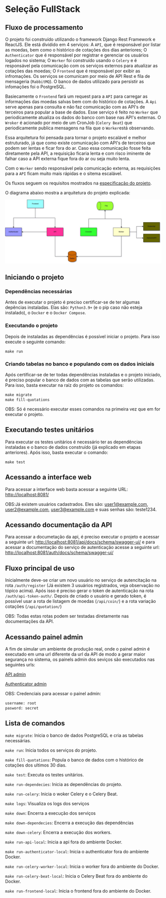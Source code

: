 # Seleção FullStack

## Fluxo de processamento

O projeto foi construído utilizando o framework Django Rest Framework e ReactJS. Ele está dividido em 4 serviços: A ```API```, que é responsável por listar as moedas, bem como o histórico de cotações dos dias anteriores; O ```Authenticator``` que é responsável por registrar e gerenciar os usuários logados no sistema; O ```Worker``` foi construído usando o `Celery` e é responsável pela comunicação com os serviços externos para atualizar as cotações das moedas; O ```Frontend``` que é responsável por exibir as infromações. Os serviços se comunicam por meio de API Rest e fila de mensageria (`RabbitMQ`). O banco de dados utilizado para persistir as infomações foi o PostgreSQL.

Basiecamente o ```Frontend``` fará um request para a ```API``` para carregar as informações das moedas salvas bem com do histórico de cotações. A ```Api``` serve apenas para consulta e não faz comunicação com as API's de terceiros para popular a base de dados. Esse serviço é feito no ```Worker``` que periodicamente atualiza os dados do banco com base nas API's externas. O ```Wroker``` é acionado por meio de um CronJob (`Celery Beat`) que periodicamente publica mensagens na fila que o ```Worker```está observando.

Essa arquitetura foi pensada para tornar o projeto escalável e melhor estruturado, já que como existe comunicação com API's de terceiros que podem ser lentas e ficar fora do ar. Caso essa comunicação fosse feita diretamente pela API, a requisição ficaria lenta e com risco iminente de falhar caso a API externa fique fora do ar ou seja muito lenta.

Com o ```Worker``` sendo responsável pela comunicação externa, as requisições para a ```API``` ficam muito mais rápidas e o sitema escalável.

Os fluxos seguem os requisitos mostrados na [especificação do projeto](./README_BASE.md).

O diagrama abaixo mostra a arquitetura do projeto explicada:

![seleção fullstack](./arq.jpg)


## Iniciando o projeto

### Dependências necessárias
Antes de executar o projeto é preciso certificar-se de ter algumas depências instaladas. Elas são: ```Python3.9+``` (e o pip caso não esteja instalado), o ```Docker``` e o ```Docker Compose```.

### Executando o projeto
Depois de instaladas as dependências é possível iniciar o projeto. Para isso execute o seguinte comando:

```shell
make run
```

### Criando tabelas no banco e populando com os dados iniciais
Após certificar-se de ter todas dependências instaladas e o projeto iniciado, é preciso popular o banco de dados com as tabelas que serão utilizadas. Para isso, basta executar na raíz do projeto os comandos:

```shell
make migrate
make fill-quotations
```

OBS: Só é necessário executar esses comandos na primeira vez que em for executar o projeto.


## Executando testes unitários
Para executar os testes unitários é necessário ter as dependências instaladas e o banco de dados construído (já explicado em etapas anteriores). Após isso, basta executar o comando:

```shell
make test
```

## Acessando a interface web
Para acessar a interface web basta acessar a seguinte URL: [http://localhost:8081/](http://localhost:8081/)

OBS:Já existem usuários cadastrados. Eles são: user1@example.com, user2@example.com, user3@example.com e suas senhas são: teste1234.

## Acessando documentação da API
Para acessar a documetação da api, é preciso executar o projeto e acessar a seguinte url: [http://localhost:8081/api/docs/schema/swagger-ui/](http://localhost:8081/api/docs/schema/swagger-ui/) e para acessar a documentação do serviço de autenticação acesse a seguinte url:  [http://localhost:8081/auth/docs/schema/swagger-ui/](http://localhost:8081/auth/docs/schema/swagger-ui/)

## Fluxo principal de uso

Inicialmente deve-se criar um novo usuário no serviço de autencitação na rota `/auth/register` (Já existem 3 usuários registrados, veja observação  no tópico acima). Após isso é preciso gerar o token de autenticação na rota `/auth/api-token-auth/`.
Depois de criado o usuário e gerado token, é possível usar a rota de listagem de moedas (`/api/coin/`) e a rota variação cotações (`/api/quotation/`)

OBS: Todas estas rotas podem ser testadas diretamente nas documentações da API.

## Acessando painel admin
A fim de simular um ambiente de produção real, onde o painel admin é executado em uma url diferente da url da API de modo a gerar maior segurança no sistema, os painels admin dos seviços são executados nas seguintes urls:


[API admin](http://localhost:8082/api/admin/)

[Authenticator admin](http://localhost:8082/auth/admin/)

OBS: Credenciais para acessar o painel admin:
```
username: root
pasword: secret
```

## Lista de comandos

```make migrate```: Inicia o banco de dados PostgreSQL e cria as tabelas necessárias.

```make run```: Inicia todos os serviços do projeto.

```make fill-quotations```: Popula o banco de dados com o histórico de cotações dos ultimos 30 dias.

```make test```: Executa os testes unitários.

```make run-dependecies```: Inicia as dependências do projeto.

```make run-celery```: Inicia o woker Celery e o Celery Beat.

```make logs```: Visualiza os logs dos serviços

```make down```: Encerra a execução dos serviços

```make down-dependecies```: Encerra a execução das dependências

```make down-celery```: Encerra a execução dos workers.

```make run-api-local```: Inicia a api fora do ambiente Docker.

```make run-authenticator-local```: Inicia o authenticator fora do ambiente Docker.

```make run-celery-worker-local```: Inicia o worker fora do ambiente do Docker.

```make run-celery-beat-local```: Inicia o Celery Beat fora do ambiente do Docker.

```make run-frontend-local```: Inicia o frontend fora do ambiente do Docker.